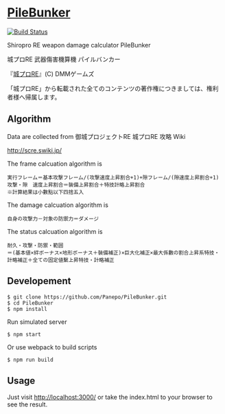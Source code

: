 # [PileBunker](https://github.com/Panepo/PileBunker)

[![Build Status](https://travis-ci.org/Panepo/PileBunker.svg?branch=master)](https://travis-ci.org/Panepo/PileBunker.svg)

Shiropro RE weapon damage calculator PileBunker

城プロRE 武器傷害機算機 パイルバンカー

『[城プロRE](http://www.dmm.com/netgame_s/oshirore/)』(C) DMMゲームズ

「城プロRE」から転載された全てのコンテンツの著作権につきましては、権利者様へ帰属します。

## Algorithm

Data are collected from 御城プロジェクトRE 城プロRE 攻略 Wiki 

http://scre.swiki.jp/

The frame calcuation algorithm is

```
実行フレーム＝基本攻撃フレーム/(攻撃速度上昇割合+1)+隙フレーム/(隙速度上昇割合+1)
攻撃・隙　速度上昇割合＝裝備上昇割合＋特技計略上昇割合
※計算結果は小數點以下四捨五入
```

The damage calcuation algorithm is

```
自身の攻撃力－対象の防禦力＝ダメージ
```

The status calcuation algorithm is

```
耐久・攻撃・防禦・範囲 
＝(基本値×絆ボーナス×地形ボーナス＋裝備補正)×巨大化補正×最大係數の割合上昇系特技・計略補正＋全ての固定値繫上昇特技・計略補正
```

## Developement

```
$ git clone https://github.com/Panepo/PileBunker.git
$ cd PileBunker
$ npm install
```

Run simulated server
```
$ npm start
```
Or use webpack to build scripts
```
$ npm run build
```

## Usage
Just visit [http://localhost:3000/](http://localhost:3000/)
or take the index.html to your browser to see the result.

